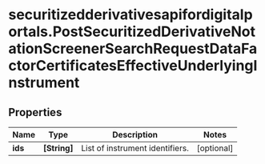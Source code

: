 # securitizedderivativesapifordigitalportals.PostSecuritizedDerivativeNotationScreenerSearchRequestDataFactorCertificatesEffectiveUnderlyingInstrument

## Properties

Name | Type | Description | Notes
------------ | ------------- | ------------- | -------------
**ids** | **[String]** | List of instrument identifiers. | [optional] 


